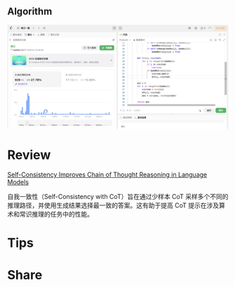 ## Algorithm

![ianxiao-2024-07-21-lc.png](../../images/temp/ianxiao-2024-07-21-lc.png)

# Review


[Self-Consistency Improves Chain of Thought Reasoning in Language Models](https://arxiv.org/pdf/2203.11171)

自我一致性（Self-Consistency with CoT）旨在通过少样本 CoT 采样多个不同的推理路径，并使用生成结果选择最一致的答案。这有助于提高 CoT 提示在涉及算术和常识推理的任务中的性能。

# Tips


# Share
